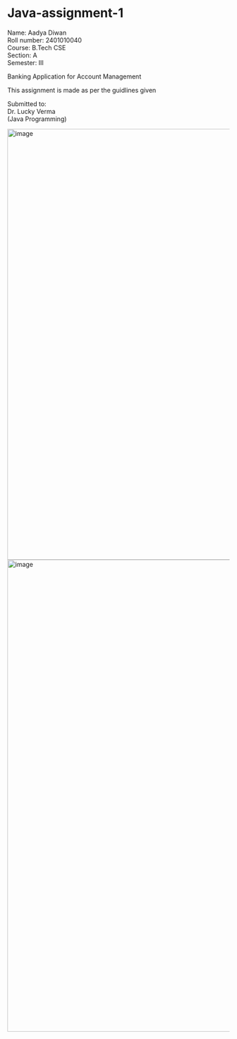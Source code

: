 # Java-assignment-1
Name: Aadya Diwan  
Roll number: 2401010040  
Course: B.Tech CSE  
Section: A  
Semester: III  

Banking Application for Account Management  

This assignment is made as per the guidlines given  

Submitted to:  
Dr. Lucky Verma  
(Java Programming)  

<img width="1355" height="974" alt="image" src="https://github.com/user-attachments/assets/f1a25530-f92b-4b30-8acf-9108bf9b34bd" />

<img width="1284" height="1067" alt="image" src="https://github.com/user-attachments/assets/28e0098f-8162-4ba7-9faf-50cce6f663b5" />



